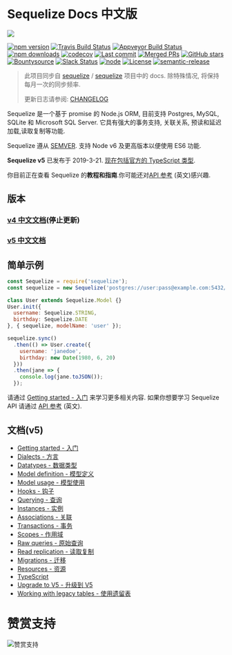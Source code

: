# Sequelize Docs 中文版

![](http://docs.sequelizejs.com/manual/asset/logo-small.png)

[![npm version](https://badgen.net/npm/v/sequelize)](https://www.npmjs.com/package/sequelize)
[![Travis Build Status](https://badgen.net/travis/sequelize/sequelize?icon=travis)](https://travis-ci.org/sequelize/sequelize)
[![Appveyor Build Status](https://ci.appveyor.com/api/projects/status/9l1ypgwsp5ij46m3/branch/master?svg=true)](https://ci.appveyor.com/project/sushantdhiman/sequelize/branch/master)
[![npm downloads](https://badgen.net/npm/dm/sequelize)](https://www.npmjs.com/package/sequelize)
[![codecov](https://badgen.net/codecov/c/github/sequelize/sequelize?icon=codecov)](https://codecov.io/gh/sequelize/sequelize)
[![Last commit](https://badgen.net/github/last-commit/sequelize/sequelize)](https://github.com/sequelize/sequelize)
[![Merged PRs](https://badgen.net/github/merged-prs/sequelize/sequelize)](https://github.com/sequelize/sequelize)
[![GitHub stars](https://badgen.net/github/stars/sequelize/sequelize)](https://github.com/sequelize/sequelize)
[![Bountysource](https://www.bountysource.com/badge/team?team_id=955&style=bounties_received)](https://www.bountysource.com/teams/sequelize/issues?utm_source=Sequelize&utm_medium=shield&utm_campaign=bounties_received)
[![Slack Status](http://sequelize-slack.herokuapp.com/badge.svg)](http://sequelize-slack.herokuapp.com/)
[![node](https://badgen.net/npm/node/sequelize)](https://www.npmjs.com/package/sequelize)
[![License](https://badgen.net/github/license/sequelize/sequelize)](https://github.com/sequelize/sequelize/blob/master/LICENSE)
[![semantic-release](https://img.shields.io/badge/%20%20%F0%9F%93%A6%F0%9F%9A%80-semantic--release-e10079.svg)](https://github.com/semantic-release/semantic-release)

> 此项目同步自 [sequelize](https://github.com/sequelize) / [sequelize](https://github.com/sequelize/sequelize) 项目中的  docs. 除特殊情况, 将保持每月一次的同步频率.
> 
> 更新日志请参阅: [CHANGELOG](CHANGELOG.md)

Sequelize 是一个基于 promise 的 Node.js ORM, 目前支持 Postgres, MySQL, SQLite 和 Microsoft SQL Server. 它具有强大的事务支持, 关联关系, 预读和延迟加载,读取复制等功能.

Sequelize 遵从 [SEMVER](http://semver.org). 支持 Node v6 及更高版本以便使用 ES6 功能.

**Sequelize v5** 已发布于 2019-3-21. [现在包括官方的 TypeScript 类型](manual/typescript).

你目前正在查看 Sequelize 的**教程和指南**.你可能还对[API 参考](http://docs.sequelizejs.com/identifiers) (英文)感兴趣.

## 版本

### [v4 中文文档](https://github.com/demopark/sequelize-docs-Zh-CN/tree/v4)(停止更新)

### [v5 中文文档](https://github.com/demopark/sequelize-docs-Zh-CN/tree/master)

## 简单示例

```js
const Sequelize = require('sequelize');
const sequelize = new Sequelize('postgres://user:pass@example.com:5432/dbname');

class User extends Sequelize.Model {}
User.init({
  username: Sequelize.STRING,
  birthday: Sequelize.DATE
}, { sequelize, modelName: 'user' });

sequelize.sync()
  .then(() => User.create({
    username: 'janedoe',
    birthday: new Date(1980, 6, 20)
  }))
  .then(jane => {
    console.log(jane.toJSON());
  });
```

请通过 [Getting started - 入门](getting-started.md) 来学习更多相关内容. 如果你想要学习 Sequelize API 请通过 [API 参考](http://docs.sequelizejs.com/identifiers) (英文).

## 文档(v5)

- [Getting started - 入门](getting-started.md)
- [Dialects - 方言](dialects.md)
- [Datatypes - 数据类型](data-types.md)
- [Model definition - 模型定义](models-definition.md)
- [Model usage - 模型使用](models-usage.md)
- [Hooks - 钩子](hooks.md)
- [Querying - 查询](querying.md)
- [Instances - 实例](instances.md)
- [Associations - 关联](associations.md)
- [Transactions - 事务](transactions.md)
- [Scopes - 作用域](scopes.md)
- [Raw queries - 原始查询](raw-queries.md)
- [Read replication - 读取复制](read-replication.md)
- [Migrations - 迁移](migrations.md)
- [Resources - 资源](resources.md)
- [TypeScript](typescript.md)
- [Upgrade to V5 - 升级到 V5](upgrade-to-v5.md)
- [Working with legacy tables - 使用遗留表](legacy.md)

# 赞赏支持
![赞赏支持](https://raw.githubusercontent.com/demopark/electron-api-demos-Zh_CN/master/assets/img/td.png)
